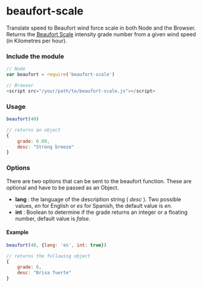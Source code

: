 # beaufort-scale

Translate speed to Beaufort wind force scale in both Node and the Browser. 
Returns the [Beaufort Scale](https://en.wikipedia.org/wiki/Beaufort_scale) intensity grade number from a given wind speed (in Kilometres per hour).


### Include the module
```js
// Node
var beaufort = require('beaufort-scale')

// Browser
<script src="/your/path/to/beaufort-scale.js"></script>
```

### Usage
```js
beaufort(40)

// returns an object
{
	grade: 6.09,
	desc: "Strong breeze"
}
```

### Options

There are two options that can be sent to the beaufort function. These are optional and have to be passed as an Object.

- **lang** : the language of the description string ( *desc* ). Two possible values, *en* for English or *es* for Spanish, the default value is *en*.  
- **int** : Boolean to determine if the grade returns an integer or a floating number, default value is *false*.

#### Example

```js
beaufort(40, {lang: 'es', int: true})

// returns the following object
{
	grade: 6,
	desc: "Brisa fuerte"
}
```